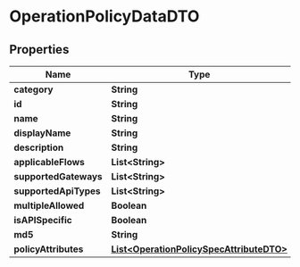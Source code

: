 

# OperationPolicyDataDTO

## Properties

Name | Type | Description | Notes
------------ | ------------- | ------------- | -------------
**category** | **String** |  |  [optional]
**id** | **String** |  |  [optional]
**name** | **String** |  |  [optional]
**displayName** | **String** |  |  [optional]
**description** | **String** |  |  [optional]
**applicableFlows** | **List&lt;String&gt;** |  |  [optional]
**supportedGateways** | **List&lt;String&gt;** |  |  [optional]
**supportedApiTypes** | **List&lt;String&gt;** |  |  [optional]
**multipleAllowed** | **Boolean** |  |  [optional]
**isAPISpecific** | **Boolean** |  |  [optional]
**md5** | **String** |  |  [optional]
**policyAttributes** | [**List&lt;OperationPolicySpecAttributeDTO&gt;**](OperationPolicySpecAttributeDTO.md) |  |  [optional]



